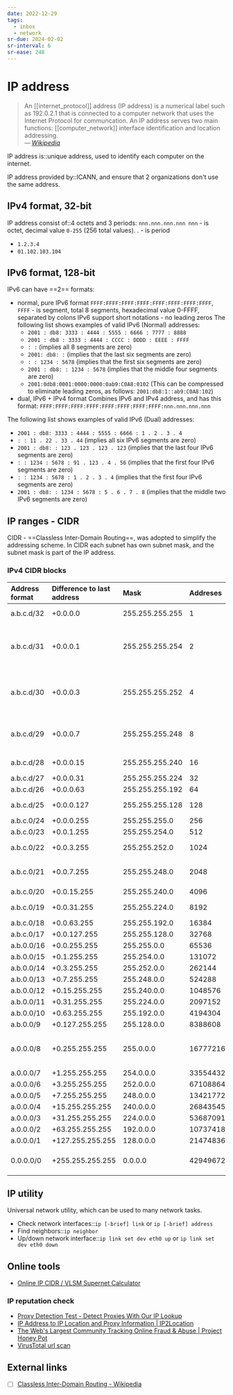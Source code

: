 ```yaml
---
date: 2022-12-29
tags:
  - inbox
  - network
sr-due: 2024-02-02
sr-interval: 6
sr-ease: 248
---
```


# IP address

> An [[internet_protocol]] address (IP address) is a numerical label such as
> 192.0.2.1 that is connected to a computer network that uses the Internet
> Protocol for communcation. An IP address serves two main functions:
> [[computer_network]] interface identification and location addressing.\
> — <cite>[Wikipedia](https://en.wikipedia.org/wiki/IP_address)</cite>

IP address is::unique address, used to identify each computer on the internet.

IP address provided by::ICANN, and ensure that 2 organizations don't use the
same address.

## IPv4 format, 32-bit

IP address consist of::4 octets and 3 periods: `nnn.nnn.nnn.nnn nnn` - is octet,
decimal value `0-255` (256 total values). . - is period

- `1.2.3.4`
- `01.102.103.104`

## IPv6 format, 128-bit

IPv6 can have ==2== formats:

- normal, pure IPv6 format `FFFF:FFFF:FFFF:FFFF:FFFF:FFFF:FFFF:FFFF`, `FFFF` -
  is segment, total 8 segments, hexadecimal value 0-FFFF, separated by colons
  IPv6 support short notations - no leading zeros The following list shows
  examples of valid IPv6 (Normal) addresses:
  - `2001 : db8: 3333 : 4444 : 5555 : 6666 : 7777 : 8888`
  - `2001 : db8 : 3333 : 4444 : CCCC : DDDD : EEEE : FFFF`
  - `: :` (implies all 8 segments are zero)
  - `2001: db8: :` (implies that the last six segments are zero)
  - `: : 1234 : 5678` (implies that the first six segments are zero)
  - `2001 : db8: : 1234 : 5678` (implies that the middle four segments are zero)
  - `2001:0db8:0001:0000:0000:0ab9:C0A8:0102` (This can be compressed to
    eliminate leading zeros, as follows: `2001:db8:1::ab9:C0A8:102`)
- dual, IPv6 + IPv4 format Combines IPv6 and IPv4 address, and has this format:
  `FFFF:FFFF:FFFF:FFFF:FFFF:FFFF:FFFF:FFFF:nnn.nnn.nnn.nnn`

The following list shows examples of valid IPv6 (Dual) addresses:

- `2001 : db8: 3333 : 4444 : 5555 : 6666 : 1 . 2 . 3 . 4`
- `: : 11 . 22 . 33 . 44` (implies all six IPv6 segments are zero)
- `2001 : db8: : 123 . 123 . 123 . 123` (implies that the last four IPv6
  segments are zero)
- `: : 1234 : 5678 : 91 . 123 . 4 . 56` (implies that the first four IPv6
  segments are zero)
- `: : 1234 : 5678 : 1 . 2 . 3 . 4` (implies that the first four IPv6 segments
  are zero)
- `2001 : db8: : 1234 : 5678 : 5 . 6 . 7 . 8` (implies that the middle two IPv6
  segments are zero)

## IP ranges - CIDR

CIDR - ==Classless Inter-Domain Routing==, was adopted to simplify the
addressing scheme. In CIDR each subnet has own subnet mask, and the subnet mask
is part of the IP address.

### IPv4 CIDR blocks

| Address format | Difference to last address | Mask            | Addreses   | Typical use                         |
| :------------- | :------------------------- | :-------------- | :--------- | :---------------------------------- |
| a.b.c.d/32     | +0.0.0.0                   | 255.255.255.255 | 1          | Host route                          |
| a.b.c.d/31     | +0.0.0.1                   | 255.255.255.254 | 2          | Point-to-point links (RFC 3021)     |
| a.b.c.d/30     | +0.0.0.3                   | 255.255.255.252 | 4          | Point-to-point links (glue network) |
| a.b.c.d/29     | +0.0.0.7                   | 255.255.255.248 | 8          | Smallest multi-host network         |
| a.b.c.d/28     | +0.0.0.15                  | 255.255.255.240 | 16         | Small LAN                           |
| a.b.c.d/27     | +0.0.0.31                  | 255.255.255.224 | 32         |                                     |
| a.b.c.d/26     | +0.0.0.63                  | 255.255.255.192 | 64         |                                     |
| a.b.c.d/25     | +0.0.0.127                 | 255.255.255.128 | 128        | Large LAN                           |
| a.b.c.0/24     | +0.0.0.255                 | 255.255.255.0   | 256        |                                     |
| a.b.c.0/23     | +0.0.1.255                 | 255.255.254.0   | 512        |                                     |
| a.b.c.0/22     | +0.0.3.255                 | 255.255.252.0   | 1024       | Small business                      |
| a.b.c.0/21     | +0.0.7.255                 | 255.255.248.0   | 2048       | Small ISP/ large business           |
| a.b.c.0/20     | +0.0.15.255                | 255.255.240.0   | 4096       |                                     |
| a.b.c.0/19     | +0.0.31.255                | 255.255.224.0   | 8192       | ISP/ large business                 |
| a.b.c.0/18     | +0.0.63.255                | 255.255.192.0   | 16384      |                                     |
| a.b.c.0/17     | +0.0.127.255               | 255.255.128.0   | 32768      |                                     |
| a.b.0.0/16     | +0.0.255.255               | 255.255.0.0     | 65536      |                                     |
| a.b.0.0/15     | +0.1.255.255               | 255.254.0.0     | 131072     |                                     |
| a.b.0.0/14     | +0.3.255.255               | 255.252.0.0     | 262144     |                                     |
| a.b.0.0/13     | +0.7.255.255               | 255.248.0.0     | 524288     |                                     |
| a.b.0.0/12     | +0.15.255.255              | 255.240.0.0     | 1048576    |                                     |
| a.b.0.0/11     | +0.31.255.255              | 255.224.0.0     | 2097152    |                                     |
| a.b.0.0/10     | +0.63.255.255              | 255.192.0.0     | 4194304    |                                     |
| a.b.0.0/9      | +0.127.255.255             | 255.128.0.0     | 8388608    |                                     |
| a.0.0.0/8      | +0.255.255.255             | 255.0.0.0       | 16777216   | Largest IANA block allocation       |
| a.0.0.0/7      | +1.255.255.255             | 254.0.0.0       | 33554432   |                                     |
| a.0.0.0/6      | +3.255.255.255             | 252.0.0.0       | 67108864   |                                     |
| a.0.0.0/5      | +7.255.255.255             | 248.0.0.0       | 134217728  |                                     |
| a.0.0.0/4      | +15.255.255.255            | 240.0.0.0       | 268435456  |                                     |
| a.0.0.0/3      | +31.255.255.255            | 224.0.0.0       | 536870912  |                                     |
| a.0.0.0/2      | +63.255.255.255            | 192.0.0.0       | 1073741824 |                                     |
| a.0.0.0/1      | +127.255.255.255           | 128.0.0.0       | 2147483648 |                                     |
| 0.0.0.0/0      | +255.255.255.255           | 0.0.0.0         | 4294967296 | Entire IPv4 Internet                |

## IP utility

Universal network utility, which can be used to many network tasks.

- Check network interfaces::`ip [-brief] link` or `ip [-brief] address`
- Find neighbors::`ip neighbor`
- Up/down network interface::`ip link set dev eth0 up` or `ip link set dev eth0 down`

## Online tools

- [Online IP CIDR / VLSM Supernet Calculator](https://www.subnet-calculator.com/cidr.php)

### IP reputation check

- [Proxy Detection Test - Detect Proxies With Our IP Lookup](https://www.ipqualityscore.com/free-ip-lookup-proxy-vpn-test)
- [IP Address to IP Location and Proxy Information | IP2Location](https://www.ip2location.com/)
- [The Web's Largest Community Tracking Online Fraud &amp; Abuse | Project Honey Pot](http://www.projecthoneypot.org)
- [VirusTotal url scan](https://www.virustotal.com/gui/home/url)

## External links

- [ ] [Classless Inter-Domain Routing - Wikipedia](https://en.wikipedia.org/wiki/Classless_Inter-Domain_Routing)
